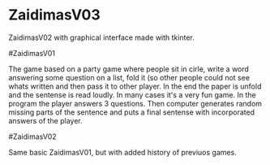 # ZaidimasV03

ZaidimasV02 with graphical interface made with tkinter.

#ZaidimasV01

The game based on a party game where people sit in cirle, write a word answering some question on a list, fold it (so other people could not see whats written and then pass it to other player. In the end the paper is unfold and the sentense is read loudly. In many cases it's a very fun game. In the program the player answers 3 questions. Then computer generates random missing parts of the sentence and puts a final sentense with incorporated answers of the player.

#ZaidimasV02

Same basic ZaidimasV01, but with added history of previuos games.

